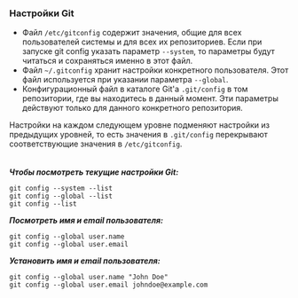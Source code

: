 ### Настройки Git

- Файл `/etc/gitconfig` содержит значения, общие для всех пользователей системы и для всех их репозиториев. Если при запуске git config указать параметр `--system`, то параметры будут читаться и сохраняться именно в этот файл.
- Файл `~/.gitconfig` хранит настройки конкретного пользователя. Этот файл используется при указании параметра `--global`.
- Конфигурационный файл в каталоге Git'а `.git/config` в том репозитории, где вы находитесь в данный момент. Эти параметры действуют только для данного конкретного репозитория. 

Настройки на каждом следующем уровне подменяют настройки из предыдущих уровней, то есть значения в `.git/config` перекрывают соответствующие значения в `/etc/gitconfig`.
<br><br><br>
***Чтобы посмотреть текущие настройки Git:***
```
git config --system --list
git config --global --list
git config --list
```
***Посмотреть имя и email пользователя:***
```
git config --global user.name
git config --global user.email
```
***Установить имя и email пользователя:***
```
git config --global user.name "John Doe"
git config --global user.email johndoe@example.com
```
